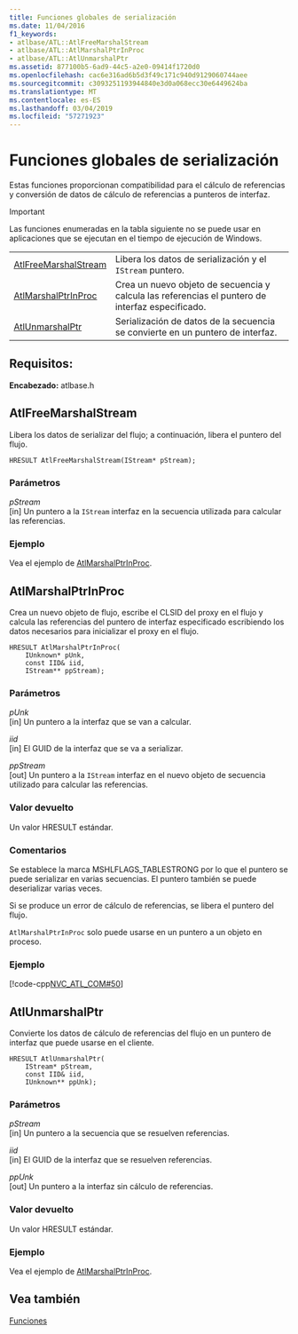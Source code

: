 ```yaml
---
title: Funciones globales de serialización
ms.date: 11/04/2016
f1_keywords:
- atlbase/ATL::AtlFreeMarshalStream
- atlbase/ATL::AtlMarshalPtrInProc
- atlbase/ATL::AtlUnmarshalPtr
ms.assetid: 877100b5-6ad9-44c5-a2e0-09414f1720d0
ms.openlocfilehash: cac6e316ad6b5d3f49c171c940d9129060744aee
ms.sourcegitcommit: c3093251193944840e3d0a068ecc30e6449624ba
ms.translationtype: MT
ms.contentlocale: es-ES
ms.lasthandoff: 03/04/2019
ms.locfileid: "57271923"
---
```

# <a name="marshaling-global-functions"></a>Funciones globales de serialización

Estas funciones proporcionan compatibilidad para el cálculo de referencias y conversión de datos de cálculo de referencias a punteros de interfaz.

> [!IMPORTANT]
>  Las funciones enumeradas en la tabla siguiente no se puede usar en aplicaciones que se ejecutan en el tiempo de ejecución de Windows.

|||
|-|-|
|[AtlFreeMarshalStream](#atlfreemarshalstream)|Libera los datos de serialización y el `IStream` puntero.|
|[AtlMarshalPtrInProc](#atlmarshalptrinproc)|Crea un nuevo objeto de secuencia y calcula las referencias el puntero de interfaz especificado.|
|[AtlUnmarshalPtr](#atlunmarshalptr)|Serialización de datos de la secuencia se convierte en un puntero de interfaz.|

## <a name="requirements"></a>Requisitos:

**Encabezado:** atlbase.h

##  <a name="atlfreemarshalstream"></a>  AtlFreeMarshalStream

Libera los datos de serializar del flujo; a continuación, libera el puntero del flujo.

```
HRESULT AtlFreeMarshalStream(IStream* pStream);
```

### <a name="parameters"></a>Parámetros

*pStream*<br/>
[in] Un puntero a la `IStream` interfaz en la secuencia utilizada para calcular las referencias.

### <a name="example"></a>Ejemplo

Vea el ejemplo de [AtlMarshalPtrInProc](#atlmarshalptrinproc).

##  <a name="atlmarshalptrinproc"></a>  AtlMarshalPtrInProc

Crea un nuevo objeto de flujo, escribe el CLSID del proxy en el flujo y calcula las referencias del puntero de interfaz especificado escribiendo los datos necesarios para inicializar el proxy en el flujo.

```
HRESULT AtlMarshalPtrInProc(
    IUnknown* pUnk,
    const IID& iid,
    IStream** ppStream);
```

### <a name="parameters"></a>Parámetros

*pUnk*<br/>
[in] Un puntero a la interfaz que se van a calcular.

*iid*<br/>
[in] El GUID de la interfaz que se va a serializar.

*ppStream*<br/>
[out] Un puntero a la `IStream` interfaz en el nuevo objeto de secuencia utilizado para calcular las referencias.

### <a name="return-value"></a>Valor devuelto

Un valor HRESULT estándar.

### <a name="remarks"></a>Comentarios

Se establece la marca MSHLFLAGS_TABLESTRONG por lo que el puntero se puede serializar en varias secuencias. El puntero también se puede deserializar varias veces.

Si se produce un error de cálculo de referencias, se libera el puntero del flujo.

`AtlMarshalPtrInProc` solo puede usarse en un puntero a un objeto en proceso.

### <a name="example"></a>Ejemplo

[!code-cpp[NVC_ATL_COM#50](../../atl/codesnippet/cpp/marshaling-global-functions_1.cpp)]

##  <a name="atlunmarshalptr"></a>  AtlUnmarshalPtr

Convierte los datos de cálculo de referencias del flujo en un puntero de interfaz que puede usarse en el cliente.

```
HRESULT AtlUnmarshalPtr(
    IStream* pStream,
    const IID& iid,
    IUnknown** ppUnk);
```

### <a name="parameters"></a>Parámetros

*pStream*<br/>
[in] Un puntero a la secuencia que se resuelven referencias.

*iid*<br/>
[in] El GUID de la interfaz que se resuelven referencias.

*ppUnk*<br/>
[out] Un puntero a la interfaz sin cálculo de referencias.

### <a name="return-value"></a>Valor devuelto

Un valor HRESULT estándar.

### <a name="example"></a>Ejemplo

Vea el ejemplo de [AtlMarshalPtrInProc](#atlmarshalptrinproc).

## <a name="see-also"></a>Vea también

[Funciones](../../atl/reference/atl-functions.md)

